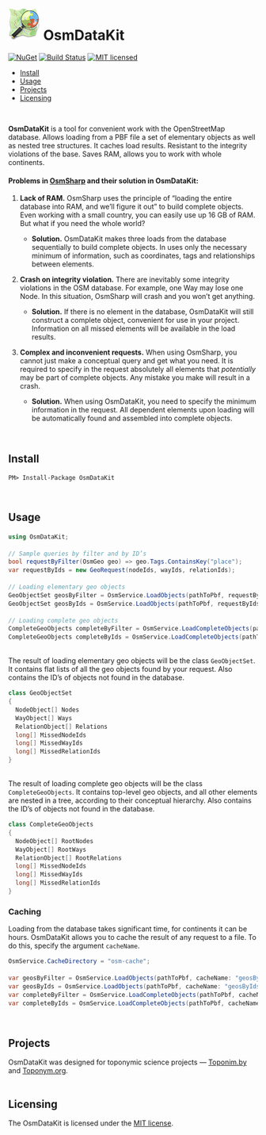 # [![OsmDataKit project](https://raw.githubusercontent.com/chubrik/OsmDataKit/master/icon.png)](#) OsmDataKit
[![NuGet](https://img.shields.io/nuget/v/OsmDataKit.svg)](https://www.nuget.org/packages/OsmDataKit/) [![Build Status](https://travis-ci.org/chubrik/OsmDataKit.svg?branch=master)](https://travis-ci.org/chubrik/OsmDataKit) [![MIT licensed](https://img.shields.io/badge/license-MIT-blue.svg)](https://github.com/chubrik/OsmDataKit/blob/master/LICENSE) 

- [Install](#install)
- [Usage](#usage)
- [Projects](#projects)
- [Licensing](#licensing)
<br>

<b>OsmDataKit</b> is a tool for convenient work with the OpenStreetMap database. Allows loading from a PBF file a set of elementary objects as well as nested tree structures. It caches load results. Resistant to the integrity violations of the base. Saves RAM, allows you to work with whole continents.

#### Problems in [OsmSharp](https://github.com/OsmSharp/core) and their solution in OsmDataKit:

1. <b>Lack of RAM.</b> OsmSharp uses the principle of “loading the entire database into RAM, and we’ll figure it out” to build complete objects. Even working with a small country, you can easily use up 16 GB of RAM. But what if you need the whole world?
    - <b>Solution.</b> OsmDataKit makes three loads from the database sequentially to build complete objects. In uses only the necessary minimum of information, such as coordinates, tags and relationships between elements.

2. <b>Crash on integrity violation.</b> There are inevitably some integrity violations in the OSM database. For example, one Way may lose one Node. In this situation, OsmSharp will crash and you won’t get anything.
    - <b>Solution.</b> If there is no element in the database, OsmDataKit will still construct a complete object, convenient for use in your project. Information on all missed elements will be available in the load results.

3. <b>Complex and inconvenient requests.</b> When using OsmSharp, you cannot just make a conceptual query and get what you need. It is required to specify in the request absolutely all elements that <i>potentially</i> may be part of complete objects. Any mistake you make will result in a crash.
    - <b>Solution.</b> When using OsmDataKit, you need to specify the minimum information in the request. All dependent elements upon loading will be automatically found and assembled into complete objects.
<br>

## <a name="install"></a>Install
    PM> Install-Package OsmDataKit
<br>

## <a name="usage"></a>Usage
```csharp
using OsmDataKit;

// Sample queries by filter and by ID’s
bool requestByFilter(OsmGeo geo) => geo.Tags.ContainsKey("place");
var requestByIds = new GeoRequest(nodeIds, wayIds, relationIds);

// Loading elementary geo objects
GeoObjectSet geosByFilter = OsmService.LoadObjects(pathToPbf, requestByFilter);
GeoObjectSet geosByIds = OsmService.LoadObjects(pathToPbf, requestByIds);

// Loading complete geo objects
CompleteGeoObjects completeByFilter = OsmService.LoadCompleteObjects(pathToPbf, requestByFilter);
CompleteGeoObjects completeByIds = OsmService.LoadCompleteObjects(pathToPbf, requestByIds);
```
<br>The result of loading elementary geo objects will be the class `GeoObjectSet`. It contains flat lists of all the geo objects found by your request. Also contains the ID’s of objects not found in the database.
```csharp
class GeoObjectSet
{
  NodeObject[] Nodes
  WayObject[] Ways
  RelationObject[] Relations
  long[] MissedNodeIds
  long[] MissedWayIds
  long[] MissedRelationIds
}
```
<br>The result of loading complete geo objects will be the class `CompleteGeoObjects`. It contains top-level geo objects, and all other elements are nested in a tree, according to their conceptual hierarchy. Also contains the ID’s of objects not found in the database.
```csharp
class CompleteGeoObjects
{
  NodeObject[] RootNodes
  WayObject[] RootWays
  RelationObject[] RootRelations
  long[] MissedNodeIds
  long[] MissedWayIds
  long[] MissedRelationIds
}
```

### Caching
Loading from the database takes significant time, for continents it can be hours. OsmDataKit allows you to cache the result of any request to a file. To do this, specify the argument `cacheName`.
```csharp
OsmService.CacheDirectory = "osm-cache";

var geosByFilter = OsmService.LoadObjects(pathToPbf, cacheName: "geosByFilter", requestByFilter);
var geosByIds = OsmService.LoadObjects(pathToPbf, cacheName: "geosByIds", requestByIds);
var completeByFilter = OsmService.LoadCompleteObjects(pathToPbf, cacheName: "completeByFilter", requestByFilter);
var completeByIds = OsmService.LoadCompleteObjects(pathToPbf, cacheName: "completeByIds", requestByIds);
```
<br>

## <a name="projects"></a>Projects
OsmDataKit was designed for toponymic science projects — [Toponim.by](https://github.com/chubrik/Toponym) and [Toponym.org](https://toponym.org/).
<br><br>

## <a name="licensing"></a>Licensing
The OsmDataKit is licensed under the [MIT license](https://github.com/chubrik/OsmDataKit/blob/master/LICENSE).
<br><br>
